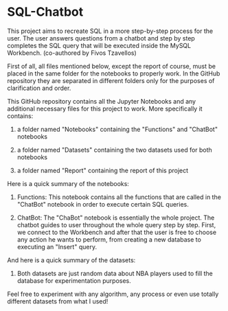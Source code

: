 # SQL-Chatbot

This project aims to recreate SQL in a more step-by-step process for the user. The user answers questions from a chatbot and step by step completes the SQL query that will be executed inside the MySQL Workbench. (co-authored by Fivos Tzavellos)

First of all, all files mentioned below, except the report of course, must be placed in the same folder for the notebooks to properly work. In the GitHub repository they are separated in different folders only for the purposes of clarification and order.

This GitHub repository contains all the Jupyter Notebooks and any additional necessary files for this project to work. More specifically it contains:

1) a folder named "Notebooks" containing the "Functions" and "ChatBot" notebooks

2) a folder named "Datasets" containing the two datasets used for both notebooks

3) a folder named "Report" containing the report of this project

Here is a quick summary of the notebooks:

1) Functions: This notebook contains all the functions that are called in the "ChatBot" notebook in order to execute certain SQL queries.

2) ChatBot: The "ChaBot" notebook is essentially the whole project. The chatbot guides to user throughout the whole query step by step. First, we connect to the Workbench and after that the user is free to choose any action he wants to perform, from creating a new database to executing an "Insert" query.

And here is a quick summary of the datasets:

1) Both datasets are just random data about NBA players used to fill the database for experimentation purposes.

Feel free to experiment with any algorithm, any process or even use totally different datasets from what I used!
